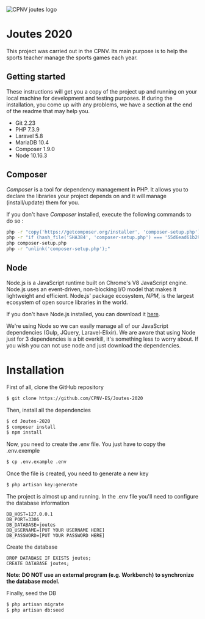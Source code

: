 ![CPNV joutes logo](https://github.com/CPNV-ES/Joutes/blob/master/wiki/logo-black.png)

# Joutes 2020
This project was carried out in the CPNV. Its main purpose is to help the sports teacher manage the sports games each year.


## Getting started
These instructions will get you a copy of the project up and running on your local machine for development and testing purposes. If during the installation, you come up with any problems, we have a section at the end of the readme that may help you.

- Git 2.23
- PHP 7.3.9
- Laravel 5.8
- MariaDB 10.4
- Composer 1.9.0
- Node 10.16.3

## Composer
_Composer_ is a tool for dependency management in PHP. It allows you to declare the libraries your project depends on and it will manage (install/update) them for you.

If you don't have _Composer_ installed, execute the following commands to do so :

```bash
php -r "copy('https://getcomposer.org/installer', 'composer-setup.php');"
php -r "if (hash_file('SHA384', 'composer-setup.php') === '55d6ead61b29c7bdee5cccfb50076874187bd9f21f65d8991d46ec5cc90518f447387fb9f76ebae1fbbacf329e583e30') { echo 'Installer verified'; } else { echo 'Installer corrupt'; unlink('composer-setup.php'); } echo PHP_EOL;"
php composer-setup.php
php -r "unlink('composer-setup.php');"
```

## Node

Node.js is a JavaScript runtime built on Chrome's V8 JavaScript engine. Node.js uses an event-driven, non-blocking I/O model that makes it lightweight and efficient. Node.js' package ecosystem, _NPM_, is the largest ecosystem of open source libraries in the world.

If you don't have Node.js installed, you can download it [here](https://nodejs.org/).

We're using Node so we can easily manage all of our JavaScript dependencies (Gulp, JQuery, Laravel-Elixir). We are aware that using Node just for 3 dependencies is a bit overkill, it's something less to worry about. If you wish you can not use node and just download the dependencies.


# Installation

First of all, clone the GitHub repository

```bash
$ git clone https://github.com/CPNV-ES/Joutes-2020
```

Then, install all the dependencies

```bash
$ cd Joutes-2020
$ composer install
$ npm install
```

Now, you need to create the .env file. You just have to copy the .env.exemple

```bash
$ cp .env.example .env
```

Once the file is created, you need to generate a new key

```bash
$ php artisan key:generate
```


The project is almost up and running. In the .env file you'll need to configure the database information

    DB_HOST=127.0.0.1
    DB_PORT=3306
    DB_DATABASE=joutes
    DB_USERNAME=[PUT YOUR USERNAME HERE]
    DB_PASSWORD=[PUT YOUR PASSWORD HERE]

Create the database

    DROP DATABASE IF EXISTS joutes;
    CREATE DATABASE joutes;

**Note: DO NOT use an external program (e.g. Workbench) to synchronize the database model.**

Finally, seed the DB

```bash
$ php artisan migrate
$ php artisan db:seed
```